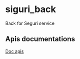 # siguri_back

Back for Seguri service

## Apis documentations

[Doc apis](./docs/api/tableOfContent.md)